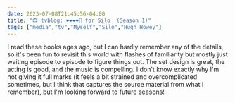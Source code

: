 ---date: 2023-07-08T21:45:56-04:00title: "📺 tvblog: ❤️❤️❤️❤️🖤 for Silo  (Season 1)"tags: ["media","tv","Myself","Silo","Hugh Howey"]---I read these books ages ago, but I can hardly remember any of the details, so it's been fun to revisit this world with flashes of familiarity but mostly just waiting episode to episode to figure things out. The set design is great, the acting is good, and the music is compelling. I don't know exactly why I'm not giving it full marks (it feels a bit strained and overcomplicated sometimes, but I think that captures the source material from what I remember), but I'm looking forward to future seasons!